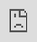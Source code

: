 #StudX
<iframe src="https://streamable.com/e/fqs1o0" width="100%" height="100%" frameborder="0" allowfullscreen style="width:100%;height:100%;position:absolute;left:0px;top:0px;overflow:hidden;"></iframe></div>

## Download
- [Download APK](https://limewire.com/d/d7a9f432-598d-4b43-8886-f3f7ce97de7a#N3U-rM6T_fO-aqEzn8NbKJnJi7qoMuF3edMWUkeWXNM)

## Contact
<div style="display: flex; align-items: center;">
  <img src="https://avatars.githubusercontent.com/u/151029683?v=4" alt="Avatar" width="80" height="80" style="margin-right: 10px;">
  <div>
    <p><strong>Name:</strong> Manu</p>
    <p><strong>Email:</strong> manugamu@gmail.com</p>
  </div>
</div>

<div style="display: flex; align-items: center;">
  <img src="https://avatars.githubusercontent.com/u/158317695?v=4" alt="Avatar" width="80" height="80" style="margin-right: 10px;">
  <div>
    <p><strong>Name:</strong> Sergio</p>
    <p><strong>Email:</strong> sesaca@alumnatflorida.com</p>
  </div>
</div>

<div style="display: flex; align-items: center;">
  <img src="https://avatars.githubusercontent.com/u/151027609?v=4" alt="Avatar" width="80" height="80" style="margin-right: 10px;">
  <div>
    <p><strong>Name:</strong> Victor</p>
    <p><strong>Email:</strong> vibefre@alumnatflorida.com</p>
  </div>
</div>

<div style="display: flex; align-items: center;">
  <img src="https://avatars.githubusercontent.com/u/65158117?v=4" alt="Avatar" width="80" height="80" style="margin-right: 10px;">
  <div>
    <p><strong>Name:</strong> Rafa</p>
    <p><strong>Email:</strong> ranagi@alumnatflorida.com</p>
  </div>
</div>

## What is it?
This app is an innovative tool designed for organizing and facilitating exchanges between educational institutions. It provides a seamless and efficient platform for students and teachers to collaborate and connect, streamlining the exchange process.

Key Features:
- **Chat Integration:** Real-time messaging system to enable communication between institutions, students, and teachers.
- **Advanced Exchange Search:** Powered by AI, it allows users to easily search and find suitable exchange programs based on multiple parameters like location, subject, and duration.
- **Seamless Backend:** Integrated with Spring Boot for the backend and MongoDB for data storage, ensuring fast performance and scalability.
- **User-friendly Interface:** Designed with simplicity in mind to cater to users of all experience levels.
- **Real-time Updates:** Changes made by users are instantly reflected, ensuring everyone is on the same page.

**Target Audience:**
- Educational institutions looking to implement exchange programs.
- Students and teachers seeking to participate in exchange programs.
- International organizations focused on educational collaboration.


## Documentation
- [API Documentation](https://github.com/rxvlc/DAM2425_VerdPI/blob/main/doc/Documentacion_API.pdf)
- [Business model canvas ](https://github.com/rxvlc/DAM2425_VerdPI/blob/main/doc/Business%20model%20canvas.pdf)
- [Estudio de viabilidad](https://github.com/rxvlc/DAM2425_VerdPI/blob/main/doc/Estudio%20de%20viabilidad.pdf)
- [INFORME DIARIO SCRUM](https://github.com/rxvlc/DAM2425_VerdPI/blob/main/doc/INFORME%20DIARIO%20SCRUM.pdf)

